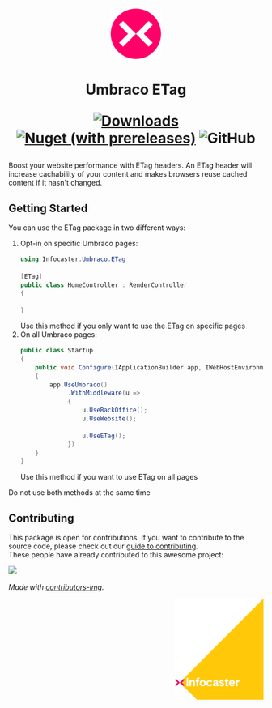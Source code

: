 <h3 align="center">
<img height="100" src="https://raw.githubusercontent.com/Infocaster/.github/main/assets/infocaster_nuget_pink.svg">
</h3>

<h1 align="center">
Umbraco ETag

[![Downloads](https://img.shields.io/nuget/dt/Infocaster.Umbraco.ETag?color=ff0069)](https://www.nuget.org/packages/Infocaster.Umbraco.ETag/)
[![Nuget (with prereleases)](https://img.shields.io/nuget/vpre/Infocaster.Umbraco.ETag?color=ffc800)](https://www.nuget.org/packages/Infocaster.Umbraco.ETag/)
![GitHub](https://img.shields.io/github/license/Infocaster/Infocaster.Umbraco.ETag?color=ff0069)

</h1>

Boost your website performance with ETag headers. An ETag header will increase cachability of your content and makes browsers reuse cached content if it hasn't changed.

## Getting Started
You can use the ETag package in two different ways:

1) Opt-in on specific Umbraco pages:
   ```csharp
   using Infocaster.Umbraco.ETag

   [ETag]
   public class HomeController : RenderController
   {
	   
   }
   ```
   Use this method if you only want to use the ETag on specific pages
2) On all Umbraco pages:
   ```csharp
   public class Startup
   {
	   public void Configure(IApplicationBuilder app, IWebHostEnvironment env)
       {
		   app.UseUmbraco()
                .WithMiddleware(u =>
                {
                    u.UseBackOffice();
                    u.UseWebsite();

                    u.UseETag();
                })
	   }
   }
   ```
   Use this method if you want to use ETag on all pages

Do not use both methods at the same time

## Contributing
This package is open for contributions. If you want to contribute to the source code, please check out our [guide to contributing](/docs/CONTRIBUTING.md).  
These people have already contributed to this awesome project:

<a href="https://github.com/Infocaster/ETag/graphs/contributors">
<img src="https://contrib.rocks/image?repo=Infocaster/ETag" />
</a>

*Made with [contributors-img](https://contrib.rocks).*

<a href="https://infocaster.net">
<img align="right" height="200" src="https://raw.githubusercontent.com/Infocaster/.github/main/assets/Infocaster_Corner.png?raw=true">
</a>
